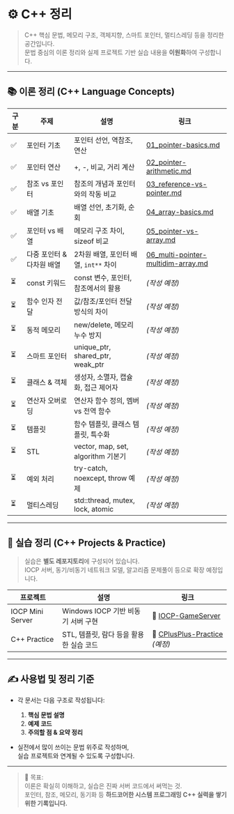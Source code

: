 # ⚙️ C++ 정리

> C++ 핵심 문법, 메모리 구조, 객체지향, 스마트 포인터, 멀티스레딩 등을 정리한 공간입니다.  
> 문법 중심의 이론 정리와 실제 프로젝트 기반 실습 내용을 **이원화**하여 구성합니다.

---

## 📚 이론 정리 (C++ Language Concepts)

| 구분 | 주제 | 설명 | 링크 |
|------|------|------|------|
| ✅ | 포인터 기초 | 포인터 선언, 역참조, 연산 | [01_pointer-basics.md](./01_pointer-basics.md) |
| ✅ | 포인터 연산 | +, -, 비교, 거리 계산 | [02_pointer-arithmetic.md](./02_pointer-arithmetic.md) |
| ✅ | 참조 vs 포인터 | 참조의 개념과 포인터와의 작동 비교 | [03_reference-vs-pointer.md](./03_reference-vs-pointer.md) |
| ✅ | 배열 기초 | 배열 선언, 초기화, 순회 | [04_array-basics.md](./04_array-basics.md) |
| ✅ | 포인터 vs 배열 | 메모리 구조 차이, sizeof 비교 | [05_pointer-vs-array.md](./05_pointer-vs-array.md) |
| ✅ | 다중 포인터 & 다차원 배열 | 2차원 배열, 포인터 배열, `int**` 차이 | [06_multi-pointer-multidim-array.md](./06_multi-pointer-multidim-array.md) |
| ⏳ | const 키워드 | const 변수, 포인터, 참조에서의 활용 | *(작성 예정)* |
| ⏳ | 함수 인자 전달 | 값/참조/포인터 전달 방식의 차이 | *(작성 예정)* |
| ⏳ | 동적 메모리 | new/delete, 메모리 누수 방지 | *(작성 예정)* |
| ⏳ | 스마트 포인터 | unique_ptr, shared_ptr, weak_ptr | *(작성 예정)* |
| ⏳ | 클래스 & 객체 | 생성자, 소멸자, 캡슐화, 접근 제어자 | *(작성 예정)* |
| ⏳ | 연산자 오버로딩 | 연산자 함수 정의, 멤버 vs 전역 함수 | *(작성 예정)* |
| ⏳ | 템플릿 | 함수 템플릿, 클래스 템플릿, 특수화 | *(작성 예정)* |
| ⏳ | STL | vector, map, set, algorithm 기본기 | *(작성 예정)* |
| ⏳ | 예외 처리 | try-catch, noexcept, throw 예제 | *(작성 예정)* |
| ⏳ | 멀티스레딩 | std::thread, mutex, lock, atomic | *(작성 예정)* |

---

## 🧪 실습 정리 (C++ Projects & Practice)

> 실습은 **별도 레포지토리**에 구성되어 있습니다.  
> IOCP 서버, 동기/비동기 네트워크 모델, 알고리즘 문제풀이 등으로 확장 예정입니다.

| 프로젝트 | 설명 | 링크 |
|----------|------|------|
| IOCP Mini Server | Windows IOCP 기반 비동기 서버 구현 | 🔗 [IOCP-GameServer](https://github.com/KwakKyungIn/IOCP-GameServer) |
| C++ Practice | STL, 템플릿, 람다 등을 활용한 실습 코드 | 🔗 [CPlusPlus-Practice](https://github.com/KwakKyungIn/CPlusPlus-Practice) *(예정)* |

---

## ✍️ 사용법 및 정리 기준

- 각 문서는 다음 구조로 작성됩니다:
  1. **핵심 문법 설명**
  2. **예제 코드**
  3. **주의할 점 & 요약 정리**

- 실전에서 많이 쓰이는 문법 위주로 작성하며,  
  실습 프로젝트와 연계될 수 있도록 구성합니다.

---

> 📌 목표:  
> 이론은 확실히 이해하고, 실습은 진짜 서버 코드에서 써먹는 것.  
> 포인터, 참조, 메모리, 동기화 등 **하드코어한 시스템 프로그래밍 C++ 실력을 쌓기 위한 기록입니다.**
